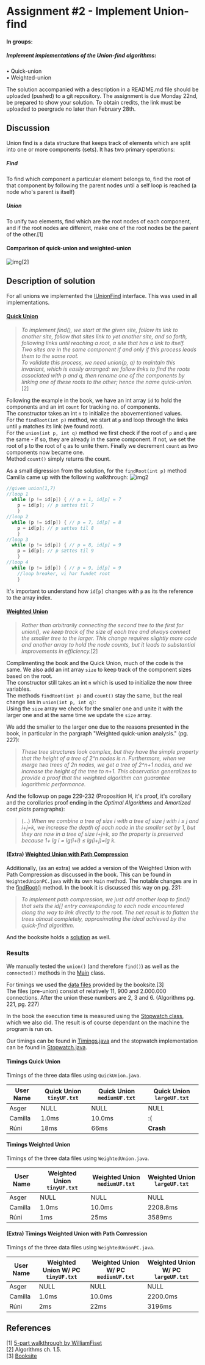 # Assignment #2 - Implement Union-find

#### In groups:
##### Implement implementations of the Union-find algorithms:  
• Quick-union  
• Weighted-union  
  
The solution accompanied with a description in a README.md file should be uploaded (pushed) to a git repository. The assignment is due Monday 22nd, be prepared to show your solution. To obtain credits, the link must be uploaded to peergrade no later than February 28th.

## Discussion

Union find is a data structure that keeps track of elements which are split into one or more components (sets). It has two primary operations:

##### Find
To find which component a particular element belongs to, find the root of that component by following the parent nodes until a self loop is reached (a node who's parent is itself)

##### Union
To unify two elements, find which are the root nodes of each component, and if the root nodes are different, make one of the root nodes be the parent of the other.[1]

#### Comparison of quick-union and weighted-union
![img](https://i.imgur.com/U2dPyMu.png)[2]

## Description of solution

For all unions we implemented the [IUnionFind](https://github.com/Hold-Krykke-BA/MAT-AL/blob/main/Assignment2/src/solution/IUnionFind.java) interface. This was used in all implementations.

#### [Quick Union](https://github.com/Hold-Krykke-BA/MAT-AL/blob/main/Assignment2/src/solution/QuickUnion.java)

> *To implement find(), we start at the given site, follow its link to another site, follow that sites link to yet another site, and so forth, following links until reaching a root, a site that has a link to itself.  
Two sites are in the same component if and only if this process leads them to the same root.  
To validate this process, we need union(p, q) to maintain this invariant, which is easily arranged: we follow links to find the roots associated with p and q, then
rename one of the components by linking one of these roots to the other; hence the name quick-union.*[2]

Following the example in the book, we have an int array `id` to hold the components and an int `count` for tracking no. of components.  
The constructor takes an int `n` to initialize the abovementioned values.  
For the `findRoot(int p)` method, we start at `p` and loop through the links until `p` matches its link (we found root).  
For the `union(int p, int q)` method we first check if the root of `p` and `q` are the same - if so, they are already in the same component. If not, we set the root of `p` to the root of `q` as to unite them. Finally we decrement `count` as two components now became one.  
Method `count()` simply returns the count.

As a small digression from the solution, for the `findRoot(int p)` method Camilla came up with the following walkthrough:
![img2](https://cdn.discordapp.com/attachments/786207354797555732/812761370835681307/unknown.png)  
```java  
//given union(1,7)
//loop 1
  while (p != id[p]) { // p = 1, id[p] = 7
    p = id[p]; // p sættes til 7 
    }
//loop 2
  while (p != id[p]) { // p = 7, id[p] = 8
    p = id[p]; // p sættes til 8 
    }
//loop 3
  while (p != id[p]) { // p = 8, id[p] = 9
    p = id[p]; // p sættes til 9 
    }
//loop 4
  while (p != id[p]) { // p = 9, id[p] = 9
    //loop breaker, vi har fundet root
    }
```
It's important to understand how `id[p]` changes with `p` as its the reference to the array index.

#### [Weighted Union](https://github.com/Hold-Krykke-BA/MAT-AL/blob/main/Assignment2/src/solution/WeightedUnion.java)

> *Rather than arbitrarily connecting the second tree to the first for union(), we keep track of the size of each tree and always connect the smaller tree to the larger. This change requires slightly more code and another array to hold the node counts, but it leads to substantial improvements in efficiency.*[2]  

Complimenting the book and the Quick Union, much of the code is the same. We also add an int array `size` to keep track of the component sizes based on the root.  
The constructor still takes an int `n` which is used to initialize the now three variables.  
The methods `findRoot(int p)` and `count()` stay the same, but the real change lies in `union(int p, int q)`:  
Using the `size` array we check for the smaller one and unite it with the larger one and at the same time we update the `size` array.  

We add the smaller to the larger one due to the reasons presented in the book, in particular in the pargraph "Weighted quick-union analysis." (pg. 227):
> *These tree structures look complex, but they have the simple property that the height of a tree of 2^n nodes is n. Furthermore, when we merge two trees of 2n nodes, we get a tree of 2^n+1 nodes, and we increase the height of the tree to n+1. This observation generalizes to provide a proof that the weighted algorithm can guarantee logarithmic performance.*  

And the followup on page 229-232 (Proposition H, it's proof, it's corollary and the corollaries proof ending in the _Optimal Algorithms_ and _Amortized cost plots_ paragraphs):  
> (...) *When we combine a tree of size i with a tree of size j with i ≤ j and i+j=k, we increase the depth of each node in the smaller set by 1, but they are now in a tree of size i+j=k, so the property is preserved because 1+ lg i = lg(i+i) ≤ lg(i+j)=lg k.*

#### (Extra) [Weighted Union with Path Compression](https://github.com/Hold-Krykke-BA/MAT-AL/blob/main/Assignment2/src/solution/WeightedUnionPC.java)
Additionally, (as an extra) we added a version of the Weighted Union with Path Compression as discussed in the book. This can be found in `WeightedUnionPC.java` with its own `Main` method. The notable changes are in the [findRoot()](https://github.com/Hold-Krykke-BA/MAT-AL/blob/main/Assignment2/src/solution/WeightedUnionPC.java#L61) method.
In the book it is discussed this way on pg. 231:  
> *To implement path compression, we just add another loop to find() that sets the id[] entry corresponding to each node encountered along the way to link directly to the root. The net result is to flatten the trees almost completely, approximating the ideal achieved by the quick-find algorithm.*  

And the booksite holds a [solution](https://algs4.cs.princeton.edu/15uf/WeightedQuickUnionPathCompressionUF.java.html) as well.

### Results
We manually tested the `union()` (and therefore `find()`) as well as the `connected()` methods in the [Main](https://github.com/Hold-Krykke-BA/MAT-AL/blob/main/Assignment2/src/solution/Main.java) class.

For timings we used the [data files](https://github.com/Hold-Krykke-BA/MAT-AL/tree/main/Assignment2/src/data) provided by the booksite.[3]  
The  files (pre-union) consist of relatively 11, 900 and 2.000.000 connections. After the union these numbers are 2, 3 and 6. (Algorithms pg. 221, pg. 227)  

In the book the execution time is measured using the [Stopwatch class](https://algs4.cs.princeton.edu/14analysis/Stopwatch.java.html), which we also did. The result is of course dependant on the machine the program is run on.

Our timings can be found in [Timings.java](https://github.com/Hold-Krykke-BA/MAT-AL/blob/main/Assignment2/src/solution/Timings.java) and the stopwatch implementation can be found in [Stopwatch.java](https://github.com/Hold-Krykke-BA/MAT-AL/blob/main/Assignment2/src/utils/Stopwatch.java).

#### Timings Quick Union
Timings of the three data files using `QuickUnion.java`.

| User Name | Quick Union `tinyUF.txt` | Quick Union `mediumUF.txt` | Quick Union `largeUF.txt` |
|-----------|--------------------------|----------------------------|---------------------------|
|   Asger   |           NULL           |            NULL            |            NULL           |
|  Camilla  |           1.0ms          |            10.0ms          |            :(             |
|    Rúni   |           18ms           |            66ms            |            **Crash**           |

#### Timings Weighted Union
Timings of the three data files using `WeightedUnion.java`.  

| User Name | Weighted Union `tinyUF.txt` | Weighted Union `mediumUF.txt` | Weighted Union `largeUF.txt` |
|-----------|--------------------------|----------------------------|---------------------------|
|   Asger   |           NULL           |            NULL            |            NULL           |
|  Camilla  |           1.0ms          |            10.0ms          |            2208.8ms       |
|    Rúni   |           1ms            |            25ms            |            3589ms         |

#### (Extra) Timings Weighted Union with Path Comression
Timings of the three data files using `WeightedUnionPC.java`.

| User Name | Weighted Union W/ PC `tinyUF.txt` | Weighted Union W/ PC `mediumUF.txt` | Weighted Union W/ PC `largeUF.txt` |
|-----------|-----------------------|-------------------------|------------------------|
|   Asger   |          NULL         |           NULL          |          NULL          |
|  Camilla  |           1.0ms       |            10.0ms       |          2200.0ms      |
|    Rúni   |          2ms          |           22ms          |          3196ms        |

## References
[1] [5-part walkthrough by WilliamFiset](https://www.youtube.com/watch?v=ibjEGG7ylHk)  
[2] Algorithms ch. 1.5.  
[3] [Booksite](https://algs4.cs.princeton.edu/15uf/)  
